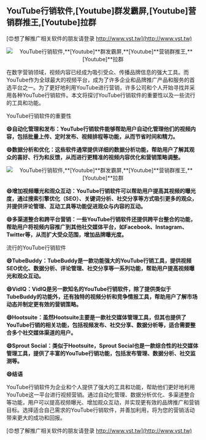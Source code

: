 ## **YouTube行销软件,**[Youtube]**群发霸屏,**[Youtube]**营销群推王,**[Youtube]**拉群**

[😍想了解推广相关软件的朋友请登录 http://www.vst.tw](http://www.vst.tw)

 <center><img src="https://vst.tw/MP4/tuiguang/png/8.png" alt="YouTube行销软件,**[Youtube]**群发霸屏,**[Youtube]**营销群推王,**[Youtube]**拉群"></center>

在数字营销领域，视频内容已经成为吸引受众、传播品牌信息的强大工具。而YouTube作为全球最大的视频平台，成为了许多企业和品牌推广产品和服务的首选平台之一。为了更好地利用YouTube进行营销，许多公司和个人开始寻找并采用各种YouTube行销软件。本文将探讨YouTube行销软件的重要性以及一些流行的工具和功能。

YouTube行销软件的重要性

**😄自动化管理和发布：YouTube行销软件能够帮助用户自动化管理他们的视频内容，包括批量上传、定时发布、视频排程等功能，从而节省时间和精力。**

**😄数据分析和优化：这些软件通常提供详细的数据分析功能，帮助用户了解其观众的喜好、行为和反馈，从而进行更精准的视频内容优化和营销策略调整。**

 <center><img src="https://vst.tw/MP4/tuiguang/png/5.png" alt="YouTube行销软件,**[Youtube]**群发霸屏,**[Youtube]**营销群推王,**[Youtube]**拉群"></center>

**😄增加视频曝光和观众互动：YouTube行销软件可以帮助用户提高其视频的曝光度，通过搜索引擎优化（SEO）、关键词分析、社交分享等方式吸引更多的观众，并提供评论管理、互动工具等功能促进观众与内容的互动。**

**😄多渠道整合和跨平台营销：一些YouTube行销软件还提供跨平台整合的功能，帮助用户将视频内容推广到其他社交媒体平台，如Facebook、Instagram、Twitter等，从而扩大受众范围，增加品牌曝光度。**

流行的YouTube行销软件

**😄TubeBuddy：TubeBuddy是一款功能强大的YouTube行销工具，提供视频SEO优化、数据分析、评论管理、社交分享等一系列功能，帮助用户提高视频曝光和观众互动。**

**😄VidIQ：VidIQ是另一款知名的YouTube行销软件，除了提供类似于TubeBuddy的功能外，还有独特的视频分析和竞争情报工具，帮助用户了解市场动态并制定更有效的营销策略。**

**😄Hootsuite：虽然Hootsuite主要是一款社交媒体管理工具，但其也提供了YouTube行销的相关功能，包括视频发布、社交分享、数据分析等，适合需要整合多个社交媒体渠道的用户。**

**😄Sprout Social：类似于Hootsuite，Sprout Social也是一款综合性的社交媒体管理工具，提供了丰富的YouTube行销功能，包括发布管理、数据分析、社交监测等。**

**😄结语**

YouTube行销软件为企业和个人提供了强大的工具和功能，帮助他们更好地利用YouTube这一平台进行视频营销。通过自动化管理、数据分析优化、多渠道整合等功能，用户可以提高视频曝光、增加观众互动，并实现更有效的品牌推广和营销目标。选择适合自己需求的YouTube行销软件，并善加利用，将为您的营销活动带来更大的成功和回报。

[😍想了解推广相关软件的朋友请登录 http://www.vst.tw](http://www.vst.tw)



